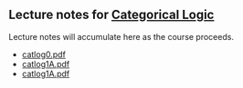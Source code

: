 ## Lecture notes for [Categorical Logic](/catlog/)

Lecture notes will accumulate here as the course proceeds.

- [catlog0.pdf](catlog0.pdf)
- [catlog1A.pdf](catlogIntro.pdf)
- [catlog1A.pdf](catlog1A.pdf)
<!--
- [catlog1.pdf](catlog1.pdf)
- [catlog2.pdf](catlog2.pdf)
- [catlog3.pdf](catlog3.pdf)
-->

